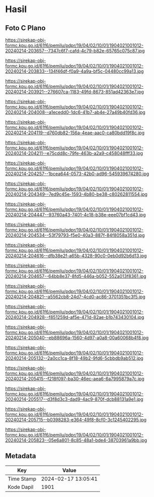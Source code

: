 # Hasil

## Foto C Plano

https://sirekap-obj-formc.kpu.go.id/61f6/pemilu/pdpr/19/04/02/10/01/1904021001012-20240214-203657--7347c6f7-cafd-4c79-b82e-65765c075c87.jpg

https://sirekap-obj-formc.kpu.go.id/61f6/pemilu/pdpr/19/04/02/10/01/1904021001012-20240214-203833--134f46df-f0a9-4a9a-bf5c-04480cc99a13.jpg

https://sirekap-obj-formc.kpu.go.id/61f6/pemilu/pdpr/19/04/02/10/01/1904021001012-20240214-203921--276607ca-1183-49fd-8673-851ad42363e7.jpg

https://sirekap-obj-formc.kpu.go.id/61f6/pemilu/pdpr/19/04/02/10/01/1904021001012-20240214-204008--a1ecedd0-1dc6-41b7-ab4e-27a49b40fd36.jpg

https://sirekap-obj-formc.kpu.go.id/61f6/pemilu/pdpr/19/04/02/10/01/1904021001012-20240214-204119--d760db82-156a-4eae-aac0-ca80bdd19f8c.jpg

https://sirekap-obj-formc.kpu.go.id/61f6/pemilu/pdpr/19/04/02/10/01/1904021001012-20240214-204211--e75cdd8c-79fe-463b-a2a9-c458048fff33.jpg

https://sirekap-obj-formc.kpu.go.id/61f6/pemilu/pdpr/19/04/02/10/01/1904021001012-20240214-204257--1bcea644-0573-42b0-ad96-545939674280.jpg

https://sirekap-obj-formc.kpu.go.id/61f6/pemilu/pdpr/19/04/02/10/01/1904021001012-20240214-204349--7ed9c45e-1593-4b80-be38-c80262811554.jpg

https://sirekap-obj-formc.kpu.go.id/61f6/pemilu/pdpr/19/04/02/10/01/1904021001012-20240214-204447--93760a43-7401-4c18-b38e-eee07bf1cd43.jpg

https://sirekap-obj-formc.kpu.go.id/61f6/pemilu/pdpr/19/04/02/10/01/1904021001012-20240214-204534--53f79793-f5e0-40a3-887f-84f8058a351d.jpg

https://sirekap-obj-formc.kpu.go.id/61f6/pemilu/pdpr/19/04/02/10/01/1904021001012-20240214-204616--dfb38e2f-a65b-4328-90c0-0eb0d92b6d13.jpg

https://sirekap-obj-formc.kpu.go.id/61f6/pemilu/pdpr/19/04/02/10/01/1904021001012-20240214-204657--64bb8e37-8fd5-446a-b052-552a013f8361.jpg

https://sirekap-obj-formc.kpu.go.id/61f6/pemilu/pdpr/19/04/02/10/01/1904021001012-20240214-204821--a5562cb8-24d7-4cd0-ac86-3701351bc3f5.jpg

https://sirekap-obj-formc.kpu.go.id/61f6/pemilu/pdpr/19/04/02/10/01/1904021001012-20240214-204928--f851259d-af5e-471d-82ae-b1b743430104.jpg

https://sirekap-obj-formc.kpu.go.id/61f6/pemilu/pdpr/19/04/02/10/01/1904021001012-20240214-205040--eb88696a-1560-4d97-a0a8-00a60068b4f8.jpg

https://sirekap-obj-formc.kpu.go.id/61f6/pemilu/pdpr/19/04/02/10/01/1904021001012-20240214-205132--2a0cc1ca-8f18-49b2-9fd6-5cbbdb9ab512.jpg

https://sirekap-obj-formc.kpu.go.id/61f6/pemilu/pdpr/19/04/02/10/01/1904021001012-20240214-205415--f218f097-ba30-46ec-aea6-6a7995879a7c.jpg

https://sirekap-obj-formc.kpu.go.id/61f6/pemilu/pdpr/19/04/02/10/01/1904021001012-20240214-205517--d3f8d3c3-dad9-4ac9-870f-dcb88131a9e1.jpg

https://sirekap-obj-formc.kpu.go.id/61f6/pemilu/pdpr/19/04/02/10/01/1904021001012-20240214-205715--b0398283-e364-49f8-8cf0-3c1245402295.jpg

https://sirekap-obj-formc.kpu.go.id/61f6/pemilu/pdpr/19/04/02/10/01/1904021001012-20240214-205823--05e6a801-8c85-48a1-bde4-38703961a9bb.jpg


## Metadata

| Key        | Value               |
| ---------- | ------------------- |
| Time Stamp | 2024-02-17 13:05:41 |
| Kode Dapil | 1901                |



